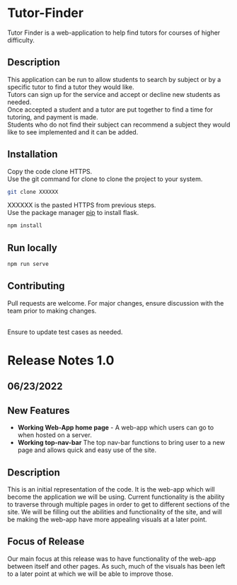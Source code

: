 # Tutor-Finder
Tutor Finder is a web-application to help find tutors for courses of higher difficulty.

## Description
This application can be run to allow students to search by subject or by a specific tutor to find a tutor they would like. <br />
Tutors can sign up for the service and accept or decline new students as needed. <br />
Once accepted a student and a tutor are put together to find a time for tutoring, and payment is made. <br />
Students who do not find their subject can recommend a subject they would like to see implemented and it can be added. <br />

## Installation
Copy the code clone HTTPS. <br />
Use the git command for clone to clone the project to your system.
```bash
git clone XXXXXX
```
XXXXXX is the pasted HTTPS from previous steps. <br />
Use the package manager [pip](https://pip.pypa.io/en/stable/) to install flask.
```bash
npm install
```

## Run locally
```bash
npm run serve
```

## Contributing
Pull requests are welcome. For major changes, ensure discussion with the team prior to making changes. <br /> <br />

Ensure to update test cases as needed.
<br />
# Release Notes 1.0
## 06/23/2022
## New Features
* **Working Web-App home page** - A web-app which users can go to when hosted on a server.
* **Working top-nav-bar** The top nav-bar functions to bring user to a new page and allows quick and easy use of the site.

## Description
This is an initial representation of the code. It is the web-app which will become the application we will be using. Current functionality is the ability to traverse through multiple pages in order to get to different sections of the site. We will be filling out the abilities and functionality of the site, and will be making the web-app have more appealing visuals at a later point.
## Focus of Release
Our main focus at this release was to have functionality of the web-app between itself and other pages. As such, much of the visuals has been left to a later point at which we will be able to improve those.
